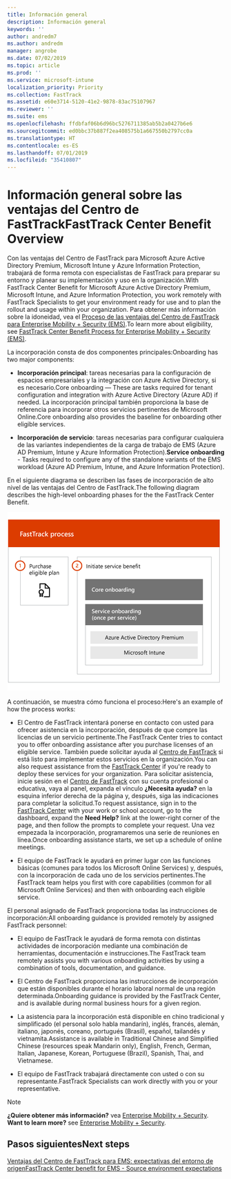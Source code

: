 ```yaml
---
title: Información general
description: Información general
keywords: ''
author: andredm7
ms.author: andredm
manager: angrobe
ms.date: 07/02/2019
ms.topic: article
ms.prod: ''
ms.service: microsoft-intune
localization_priority: Priority
ms.collection: FastTrack
ms.assetid: e60e3714-5120-41e2-9878-83ac75107967
ms.reviewer: ''
ms.suite: ems
ms.openlocfilehash: ffdbfaf06b6d96bc5276711385ab5b2a0427b6e6
ms.sourcegitcommit: ed0bbc37b887f2ea408575b1a667550b2797cc0a
ms.translationtype: HT
ms.contentlocale: es-ES
ms.lasthandoff: 07/01/2019
ms.locfileid: "35410807"
---
```

# <a name="fasttrack-center-benefit-overview"></a><span data-ttu-id="905fc-103">Información general sobre las ventajas del Centro de FastTrack</span><span class="sxs-lookup"><span data-stu-id="905fc-103">FastTrack Center Benefit Overview</span></span>

<span data-ttu-id="905fc-104">Con las ventajas del Centro de FastTrack para Microsoft Azure Active Directory Premium, Microsoft Intune y Azure Information Protection, trabajará de forma remota con especialistas de FastTrack para preparar su entorno y planear su implementación y uso en la organización.</span><span class="sxs-lookup"><span data-stu-id="905fc-104">With FastTrack Center Benefit for Microsoft Azure Active Directory Premium, Microsoft Intune, and Azure Information Protection, you work remotely with FastTrack Specialists to get your environment ready for use and to plan the rollout and usage within your organization.</span></span> <span data-ttu-id="905fc-105">Para obtener más información sobre la idoneidad, vea el [Proceso de las ventajas del Centro de FastTrack para Enterprise Mobility + Security (EMS)](EMS-fasttrack-process.md).</span><span class="sxs-lookup"><span data-stu-id="905fc-105">To learn more about eligibility, see [FastTrack Center Benefit Process for Enterprise Mobility + Security (EMS)](EMS-fasttrack-process.md).</span></span>

<span data-ttu-id="905fc-106">La incorporación consta de dos componentes principales:</span><span class="sxs-lookup"><span data-stu-id="905fc-106">Onboarding has two major components:</span></span>

-   <span data-ttu-id="905fc-107">**Incorporación principal**: tareas necesarias para la configuración de espacios empresariales y la integración con Azure Active Directory, si es necesario.</span><span class="sxs-lookup"><span data-stu-id="905fc-107">Core onboarding — These are tasks required for tenant configuration and integration with Azure Active Directory (Azure AD) if needed.</span></span> <span data-ttu-id="905fc-108">La incorporación principal también proporciona la base de referencia para incorporar otros servicios pertinentes de Microsoft Online.</span><span class="sxs-lookup"><span data-stu-id="905fc-108">Core onboarding also provides the baseline for onboarding other eligible services.</span></span>

-   <span data-ttu-id="905fc-109">**Incorporación de servicio**: tareas necesarias para configurar cualquiera de las variantes independientes de la carga de trabajo de EMS (Azure AD Premium, Intune y Azure Information Protection).</span><span class="sxs-lookup"><span data-stu-id="905fc-109">**Service onboarding** - Tasks required to configure any of the standalone variants of the EMS workload (Azure AD Premium, Intune, and Azure Information Protection).</span></span>

<span data-ttu-id="905fc-110">En el siguiente diagrama se describen las fases de incorporación de alto nivel de las ventajas del Centro de FastTrack.</span><span class="sxs-lookup"><span data-stu-id="905fc-110">The following diagram describes the high-level onboarding phases for the the FastTrack Center Benefit.</span></span>

![Las fases de incorporación de alto nivel del uso de las ventajas del Centro de FastTrack](./media/ft-onboarding-process.png)

<span data-ttu-id="905fc-112">A continuación, se muestra cómo funciona el proceso:</span><span class="sxs-lookup"><span data-stu-id="905fc-112">Here's an example of how the process works:</span></span>

- <span data-ttu-id="905fc-113">El Centro de FastTrack intentará ponerse en contacto con usted para ofrecer asistencia en la incorporación, después de que compre las licencias de un servicio pertinente.</span><span class="sxs-lookup"><span data-stu-id="905fc-113">The FastTrack Center tries to contact you to offer onboarding assistance after you purchase licenses of an eligible service.</span></span> <span data-ttu-id="905fc-114">También puede solicitar ayuda al [Centro de FastTrack](https://go.microsoft.com/fwlink/?linkid=780698) si está listo para implementar estos servicios en la organización.</span><span class="sxs-lookup"><span data-stu-id="905fc-114">You can also request assistance from the [FastTrack Center](https://go.microsoft.com/fwlink/?linkid=780698) if you're ready to deploy these services for your organization.</span></span> <span data-ttu-id="905fc-115">Para solicitar asistencia, inicie sesión en el [Centro de FastTrack](https://go.microsoft.com/fwlink/?linkid=780698) con su cuenta profesional o educativa, vaya al panel, expanda el vínculo **¿Necesita ayuda?** en la esquina inferior derecha de la página y, después, siga las indicaciones para completar la solicitud.</span><span class="sxs-lookup"><span data-stu-id="905fc-115">To request assistance, sign in to the [FastTrack Center](https://go.microsoft.com/fwlink/?linkid=780698) with your work or school account, go to the dashboard, expand the **Need Help?** link at the lower-right corner of the page, and then follow the prompts to complete your request.</span></span> <span data-ttu-id="905fc-116">Una vez empezada la incorporación, programaremos una serie de reuniones en línea.</span><span class="sxs-lookup"><span data-stu-id="905fc-116">Once onboarding assistance starts, we set up a schedule of online meetings.</span></span>

-   <span data-ttu-id="905fc-117">El equipo de FastTrack le ayudará en primer lugar con las funciones básicas (comunes para todos los Microsoft Online Services) y, después, con la incorporación de cada uno de los servicios pertinentes.</span><span class="sxs-lookup"><span data-stu-id="905fc-117">The FastTrack team helps you first with core capabilities (common for all Microsoft Online Services) and then with onboarding each eligible service.</span></span>

<span data-ttu-id="905fc-118">El personal asignado de FastTrack proporciona todas las instrucciones de incorporación:</span><span class="sxs-lookup"><span data-stu-id="905fc-118">All onboarding guidance is provided remotely by assigned FastTrack personnel:</span></span>

-   <span data-ttu-id="905fc-119">El equipo de FastTrack le ayudará de forma remota con distintas actividades de incorporación mediante una combinación de herramientas, documentación e instrucciones.</span><span class="sxs-lookup"><span data-stu-id="905fc-119">The FastTrack team remotely assists you with various onboarding activities by using a combination of tools, documentation, and guidance.</span></span>

-   <span data-ttu-id="905fc-120">El Centro de FastTrack proporciona las instrucciones de incorporación que están disponibles durante el horario laboral normal de una región determinada.</span><span class="sxs-lookup"><span data-stu-id="905fc-120">Onboarding guidance is provided by the FastTrack Center, and is available during normal business hours for a given region.</span></span>

-   <span data-ttu-id="905fc-121">La asistencia para la incorporación está disponible en chino tradicional y simplificado (el personal solo habla mandarín), inglés, francés, alemán, italiano, japonés, coreano, portugués (Brasil), español, tailandés y vietnamita.</span><span class="sxs-lookup"><span data-stu-id="905fc-121">Assistance is available in Traditional Chinese and Simplified Chinese (resources speak Mandarin only), English, French, German, Italian, Japanese, Korean, Portuguese (Brazil), Spanish, Thai, and Vietnamese.</span></span>

-   <span data-ttu-id="905fc-122">El equipo de FastTrack trabajará directamente con usted o con su representante.</span><span class="sxs-lookup"><span data-stu-id="905fc-122">FastTrack Specialists can work directly with you or your representative.</span></span>

> [!NOTE]
> <span data-ttu-id="905fc-123">**¿Quiere obtener más información?** vea [Enterprise Mobility + Security](https://www.microsoft.com/cloud-platform/enterprise-mobility).  </span><span class="sxs-lookup"><span data-stu-id="905fc-123">**Want to learn more?** see [Enterprise Mobility + Security](https://www.microsoft.com/cloud-platform/enterprise-mobility).</span></span>

## <a name="next-steps"></a><span data-ttu-id="905fc-124">Pasos siguientes</span><span class="sxs-lookup"><span data-stu-id="905fc-124">Next steps</span></span>

[<span data-ttu-id="905fc-125">Ventajas del Centro de FastTrack para EMS: expectativas del entorno de origen</span><span class="sxs-lookup"><span data-stu-id="905fc-125">FastTrack Center benefit for EMS - Source environment expectations</span></span>](EMS-source-environment-expectations.md)
